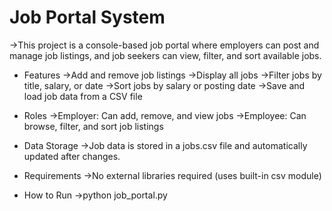 # Job Portal System
 ->This project is a console-based job portal where employers can post and manage job listings, and job seekers can view, filter, and sort available jobs.

   - Features
 ->Add and remove job listings
 ->Display all jobs
 ->Filter jobs by title, salary, or date
 ->Sort jobs by salary or posting date
 ->Save and load job data from a CSV file

   - Roles
 ->Employer: Can add, remove, and view jobs
 ->Employee: Can browse, filter, and sort job listings

  - Data Storage
 ->Job data is stored in a jobs.csv file and automatically updated after changes.

 - Requirements
 ->No external libraries required (uses built-in csv module)

- How to Run
 ->python job_portal.py
